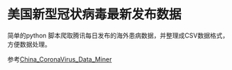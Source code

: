 # 美国新型冠状病毒最新发布数据

简单的python 脚本爬取腾讯每日发布的海外患病数据，并整理成CSV数据格式，方便数据处理。

参考[China_CoronaVirus_Data_Miner](https://github.com/dakula009/China_CoronaVirus_Data_Miner)